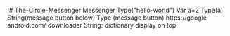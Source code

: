 I# The-Circle-Messenger
Messenger
Type("hello-world")
Var a=2
Type(a)
String(message button below)
Type (message button)
https://google android.com/ downloader
String: dictionary display on top
